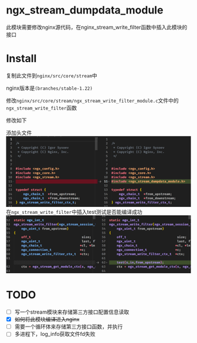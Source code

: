 
# ngx_stream_dumpdata_module

此模块需要修改nginx源代码，在nginx_stream_write_filter函数中插入此模块的接口

# Install

复制此文件到`nginx/src/core/stream`中

nginx版本是`(branches/stable-1.22)`

修改`nginx/src/core/stream/ngx_stream_write_filter_module.c`文件中的`ngx_stream_write_filter`函数

修改如下

添加头文件
![](.README.assest/2.png)
在`ngx_stream_write_filter`中插入test测试是否能编译成功
![](.README.assest/1.png)

# TODO

- [ ] 写一个stream模块来存储第三方接口配置信息读取
- [x] ~~如何将此模块编译进入nginx~~
- [ ] 需要一个循环体来存储第三方接口函数，并执行
- [ ] 多进程下，log_info获取文件fd失败